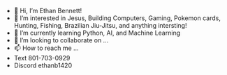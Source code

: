 - 👋 Hi, I’m Ethan Bennett!
- 👀 I’m interested in Jesus, Building Computers, Gaming, Pokemon cards, Hunting, Fishing, Brazilian Jiu-Jitsu, and anything intersting!
- 🌱 I’m currently learning Python, AI, and Machine Learning
- 💞️ I’m looking to collaborate on ...
- 📫 How to reach me ...
- Text 801-703-0929
- Discord ethanb1420

<!---
ReptilianRex6/ReptilianRex6 is a ✨ special ✨ repository because its `README.md` (this file) appears on your GitHub profile.
You can click the Preview link to take a look at your changes.
--->
